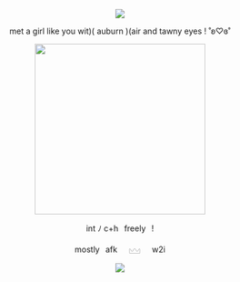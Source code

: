 <p align="center">
  <img src="https://komarev.com/ghpvc/?username=cxstiiel&color=99004d&style=plasic&label=𓆩♡𓆪">

<p align="center">
  met a girl like you wit)( auburn )(air and tawny eyes ! ˚ʚ♡ɞ˚
</p>

<p align="center">
  <img src="https://pa1.aminoapps.com/6436/245379c514e2dc316ac8ea0dc7942442a728e9e4_hq.gif" width="300">
</p>

<p align="center">
int ‎ﾉ ‎c+h⠀freely⠀!
</p>

<p align="center">
mostly⠀afk⠀⠀𓈉⠀⠀w2i
</p>

<p align="center">
<img src="https://spotify-github-profile.kittinanx.com/api/view?uid=8qjzua4g5ryvk12mr2oq10sp4&cover_image=true&theme=natemoo-re&show_offline=false&background_color=121212&interchange=true&bar_color=53b14f&bar_color_cover=true">
</p>
